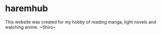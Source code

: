 # haremhub
This website was created for my hobby of reading manga, light novels and watching anime. ~Shiro~

